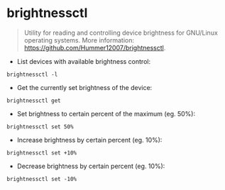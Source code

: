 # brightnessctl

> Utility for reading and controlling device brightness for GNU/Linux operating systems.
> More information: <https://github.com/Hummer12007/brightnessctl>.

- List devices with available brightness control:

`brightnessctl -l`

- Get the currently set brightness of the device:

`brightnessctl get`

- Set brightness to certain percent of the maximum (eg. 50%):

`brightnessctl set 50%`

- Increase brightness by certain percent (eg. 10%):

`brightnessctl set +10%`

- Decrease brightness by certain percent (eg. 10%):

`brightnessctl set -10%`
